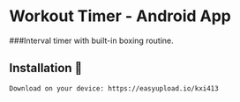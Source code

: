 # Workout Timer - Android App
###Interval timer with built-in boxing routine.

## Installation 💾
```sh
Download on your device: https://easyupload.io/kxi413
```
